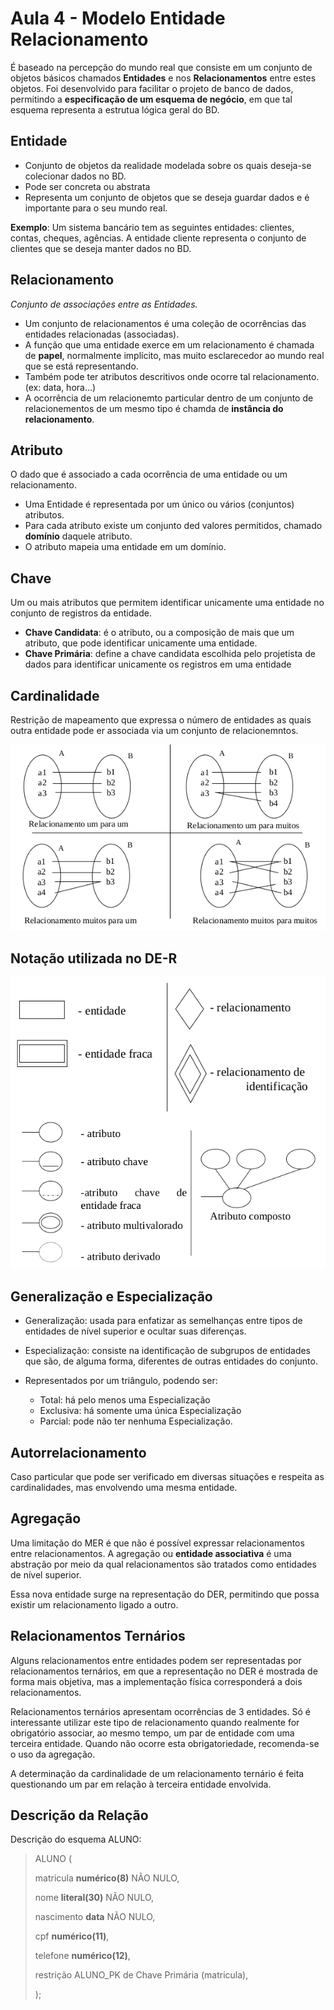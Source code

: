 # Aula 4 - Modelo Entidade Relacionamento

É baseado na percepção do mundo real que consiste em um conjunto de objetos básicos chamados **Entidades** e nos **Relacionamentos** entre estes objetos. Foi desenvolvido para facilitar o projeto de banco de dados, permitindo a **especificação de um esquema de negócio**, em que tal esquema representa a estrutua lógica geral do BD.

## Entidade
* Conjunto de objetos da realidade modelada sobre os quais deseja-se colecionar dados no BD.
* Pode ser concreta ou abstrata
* Representa um conjunto de objetos que se deseja guardar dados e é importante para o seu mundo real.

**Exemplo**: Um sistema bancário tem as seguintes entidades: clientes, contas, cheques, agências. A entidade cliente representa o conjunto de clientes que se deseja manter dados no BD.

## Relacionamento
*Conjunto de associações entre as Entidades.*

* Um conjunto de relacionamentos é uma coleção de ocorrências das entidades relacionadas (associadas).
* A função que uma entidade exerce em um relacionamento é chamada de **papel**, normalmente implícito, mas muito esclarecedor ao mundo real que se está representando.
* Também pode ter atributos descritivos onde ocorre tal relacionamento. (ex: data, hora...)
* A ocorrência de um relacionemto particular dentro de um conjunto de relacionementos de um mesmo tipo é chamda de **instância do relacionamento**.

## Atributo
O dado que é associado a cada ocorrência de uma entidade ou um relacionamento.
* Uma Entidade é representada por um único ou vários (conjuntos) atributos.
* Para cada atributo existe um conjunto ded valores permitidos, chamado **domínio** daquele atributo.
* O atributo mapeia uma entidade em um domínio.

## Chave
Um ou mais atributos que permitem identificar unicamente uma entidade no conjunto de registros da entidade.
* **Chave Candidata**: é o atributo, ou a composição de mais que um atributo, que pode identificar unicamente uma entidade.
* **Chave Primária**: define a chave candidata escolhida pelo projetista de dados para identificar unicamente os registros em uma entidade

## Cardinalidade
Restrição de mapeamento que expressa o número de entidades as quais outra entidade pode er associada via um conjunto de relacionemntos.

![relacionamentos](./relacionamentos.png)

## Notação utilizada no DE-R

![not](./not1.png)
![not](./not2.png)

## Generalização e Especialização
* Generalização: usada para enfatizar as semelhanças entre tipos de entidades de nível superior e ocultar suas diferenças.
* Especialização: consiste na identificação de subgrupos de entidades que são, de alguma forma, diferentes de outras entidades do conjunto.

* Representados por um triângulo, podendo ser:
  * Total: há pelo menos uma Especialização
  * Exclusiva: há somente uma única Especialização
  * Parcial: pode não ter nenhuma Especialização.

## Autorrelacionamento
Caso particular que pode ser verificado em diversas situações e respeita as cardinalidades, mas envolvendo uma mesma entidade.

## Agregação
Uma limitação do MER é que não é possível expressar relacionamentos entre relacionamentos. A agregação ou **entidade associativa** é uma abstração por meio da qual relacionamentos são tratados como entidades de nível superior.

Essa nova entidade surge na representação do DER, permitindo que possa existir um relacionamento ligado a outro.

## Relacionamentos Ternários
Alguns relacionamentos entre entidades podem ser representadas por relacionamentos ternários, em que a representação no DER é mostrada de forma mais objetiva, mas a implementação física corresponderá a dois relacionamentos.

Relacionamentos ternários apresentam ocorrências de 3 entidades. Só é interessante utilizar este tipo de relacionamento quando realmente for obrigatório associar, ao mesmo tempo, um par de entidade com uma terceira entidade. Quando não ocorre esta obrigatoriedade, recomenda-se o uso da agregação.

A determinação da cardinalidade de um relacionamento ternário é feita questionando um par em relação à terceira entidade envolvida.

## Descrição da Relação
Descrição do esquema ALUNO:
>
> ALUNO (
>
> matricula   **numérico(8)**   NÃO NULO,
>
> nome        **literal(30)**   NÃO NULO,
>
> nascimento  **data**          NÃO NULO,
>
> cpf         **numérico(11)**, 
>
> telefone    **numérico(12)**,
>
> restrição ALUNO_PK de Chave Primária (matricula),
>
> );